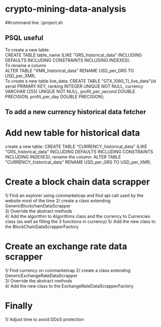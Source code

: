 # crypto-mining-data-analysis
##command line .\project.sh

## PSQL useful
To create a new table:  
CREATE TABLE table_name (LIKE "GRS_historical_data" INCLUDING DEFAULTS INCLUDING CONSTRAINTS INCLUDING INDEXES);  
To rename a column  
ALTER TABLE "XMR_historical_data" RENAME USD_per_GRS TO USD_per_XMR;  
To create a new table live_data:
CREATE TABLE "GTX_1080_TI_live_data"(id serial PRIMARY KEY, ranking INTEGER UNIQUE NOT NULL, currency VARCHAR (255) UNIQUE NOT NULL, profit_per_second DOUBLE PRECISION, profit_per_day DOUBLE PRECISION);

## To add a new currency historical data fetcher
# Add new table for historical data
create a new table: CREATE TABLE "CURRENCY_historical_data" (LIKE "GRS_historical_data" INCLUDING DEFAULTS INCLUDING CONSTRAINTS INCLUDING INDEXES);
rename the column: ALTER TABLE "CURRENCY_historical_data" RENAME USD_per_GRS TO USD_per_XMR;    


# Create a block chain data scrapper
1/ Find an explorer using coinmarketcap and find api call used by the website most of the time
2/ create a class extending GenericBlockchainDataScrapper  
3/ Override the abstract methods  
4/ Add the algorithm to Algorithms class and the currency to Currencies class (as well as filling the 3 functions in currency)
5/ Add the new class to the BlockChainDataScrapperFactory  
  
# Create an exchange rate data scrapper
1/ Find currency on coinmarketcap
2/ create a class extending GenericExchangeRateDataScrapper  
3/ Override the abstract methods  
4/ Add the new class to the ExchangeRateDataScrapperFactory  

# Finally  

1/ Adjust time to avoid DDoS protection

  